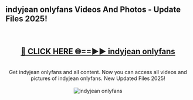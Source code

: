 <h2>indyjean onlyfans Videos And Photos - Update Files 2025!</h2>
<br>
<div align="center">
<h2><a href="https://linkcuts.com/hfmhzwbr" rel="nofollow">🔴 CLICK HERE 🌐==►► indyjean onlyfans</a></h2>
<br>
Get indyjean onlyfans and all content. Now you can access all videos and pictures of indyjean onlyfans. New Updated Files 2025!
<br>
<br>
<a href="https://linkcuts.com/hfmhzwbr" rel="nofollow" data-target="animated-image.originalLink"><img src="https://i.ibb.co.com/WyWwxjT/player-gif2.gif" alt="indyjean onlyfans" style="max-width: 100%; display: inline-block;" data-target="animated-image.originalImage"></a>
</div>
<br>
